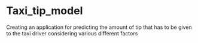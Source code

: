 # Taxi_tip_model
Creating an application for predicting the amount of tip that has to be given to the taxi driver considering various different factors
